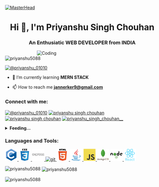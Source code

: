 [![MasterHead](https://user-images.githubusercontent.com/74038190/225813708-98b745f2-7d22-48cf-9150-083f1b00d6c9.gif)](https://Priyanshu5088.io)
<h1 align="center">Hi 👋, I'm Priyanshu Singh Chouhan</h1>
<h3 align="center">An Enthusiatic WEB DEVELOPER from INDIA</h3>
<img align="right" alt="Coding" width="400" src="https://user-images.githubusercontent.com/74038190/213911110-aedbef38-a29f-4b6b-a65c-11608b4f75a5.gif"

<p align="left"> <img src="https://komarev.com/ghpvc/?username=priyanshu5088&label=Profile%20views&color=0e75b6&style=flat" alt="priyanshu5088" /> </p>

<p align="left"> <a href="https://twitter.com/@priyanshu_01010" target="blank"><img src="https://img.shields.io/twitter/follow/@priyanshu_01010?logo=twitter&style=for-the-badge" alt="@priyanshu_01010" /></a> </p>

- 🌱 I’m currently learning **MERN STACK**

- 📫 How to reach me **jannerker9@gmail.com**

<h3 align="left">Connect with me:</h3>
<p align="left">
<a href="https://twitter.com/@priyanshu_01010" target="blank"><img align="center" src="https://raw.githubusercontent.com/rahuldkjain/github-profile-readme-generator/master/src/images/icons/Social/twitter.svg" alt="@priyanshu_01010" height="30" width="40" /></a>
<a href="https://linkedin.com/in/priyanshu singh chouhan" target="blank"><img align="center" src="https://raw.githubusercontent.com/rahuldkjain/github-profile-readme-generator/master/src/images/icons/Social/linked-in-alt.svg" alt="priyanshu singh chouhan" height="30" width="40" /></a>
<a href="https://fb.com/priyanshu singh chouhan" target="blank"><img align="center" src="https://raw.githubusercontent.com/rahuldkjain/github-profile-readme-generator/master/src/images/icons/Social/facebook.svg" alt="priyanshu singh chouhan" height="30" width="40" /></a>
<a href="https://instagram.com/priyanshu_singh_chouhan__" target="blank"><img align="center" src="https://user-images.githubusercontent.com/74038190/235294013-a33e5c43-a01c-43f6-b44d-a406d8b4ab75.gif" alt="priyanshu_singh_chouhan__" height="30" width="40" /></a>
</p>

<details>
<summary><b>Feeding...</b></summary><br>
	
![Snake animation](https://raw.githubusercontent.com/Priyanshu5088/Priyanshu5088/output/github-contribution-grid-snake-dark.svg)
	
</details>


<h3 align="left">Languages and Tools:</h3>
<p align="left"> <a href="https://www.cprogramming.com/" target="_blank" rel="noreferrer"> <img src="https://raw.githubusercontent.com/devicons/devicon/master/icons/c/c-original.svg" alt="c" width="40" height="40"/> </a> <a href="https://www.w3schools.com/css/" target="_blank" rel="noreferrer"> <img src="https://raw.githubusercontent.com/devicons/devicon/master/icons/css3/css3-original-wordmark.svg" alt="css3" width="40" height="40"/> </a> <a href="https://expressjs.com" target="_blank" rel="noreferrer"> <img src="https://raw.githubusercontent.com/devicons/devicon/master/icons/express/express-original-wordmark.svg" alt="express" width="40" height="40"/> </a> <a href="https://git-scm.com/" target="_blank" rel="noreferrer"> <img src="https://www.vectorlogo.zone/logos/git-scm/git-scm-icon.svg" alt="git" width="40" height="40"/> </a> <a href="https://www.w3.org/html/" target="_blank" rel="noreferrer"> <img src="https://raw.githubusercontent.com/devicons/devicon/master/icons/html5/html5-original-wordmark.svg" alt="html5" width="40" height="40"/> </a> <a href="https://www.java.com" target="_blank" rel="noreferrer"> <img src="https://raw.githubusercontent.com/devicons/devicon/master/icons/java/java-original.svg" alt="java" width="40" height="40"/> </a> <a href="https://developer.mozilla.org/en-US/docs/Web/JavaScript" target="_blank" rel="noreferrer"> <img src="https://raw.githubusercontent.com/devicons/devicon/master/icons/javascript/javascript-original.svg" alt="javascript" width="40" height="40"/> </a> <a href="https://www.mongodb.com/" target="_blank" rel="noreferrer"> <img src="https://raw.githubusercontent.com/devicons/devicon/master/icons/mongodb/mongodb-original-wordmark.svg" alt="mongodb" width="40" height="40"/> </a> <a href="https://nodejs.org" target="_blank" rel="noreferrer"> <img src="https://raw.githubusercontent.com/devicons/devicon/master/icons/nodejs/nodejs-original-wordmark.svg" alt="nodejs" width="40" height="40"/> </a> <a href="https://reactjs.org/" target="_blank" rel="noreferrer"> <img src="https://raw.githubusercontent.com/devicons/devicon/master/icons/react/react-original-wordmark.svg" alt="react" width="40" height="40"/> </a> </p>

<p><img align="left" src="https://github-readme-stats.vercel.app/api/top-langs?username=priyanshu5088&show_icons=true&locale=en&layout=compact" alt="priyanshu5088" /></p>

<p>&nbsp;<img align="center" src="https://github-readme-stats.vercel.app/api?username=priyanshu5088&show_icons=true&locale=en" alt="priyanshu5088" /></p>

<p><img align="center" backrground-color: black src="https://github-readme-streak-stats.herokuapp.com/?user=priyanshu5088&" alt="priyanshu5088" /></p>

